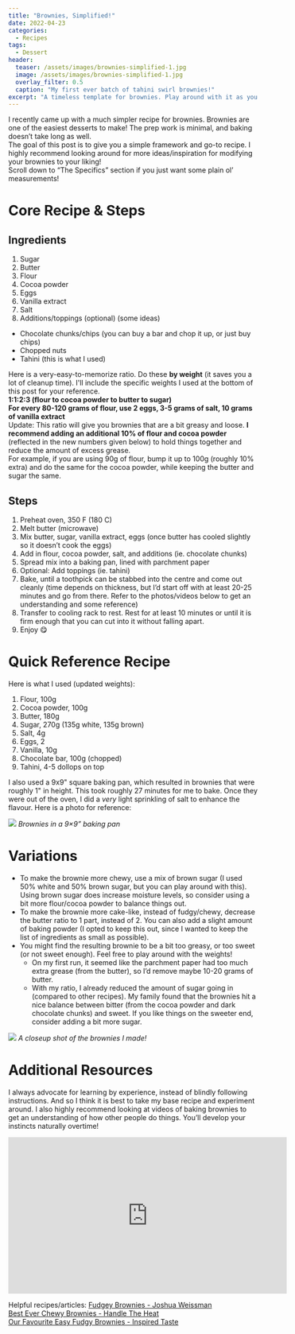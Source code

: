 ```yaml
---
title: "Brownies, Simplified!"
date: 2022-04-23
categories:
  - Recipes
tags:
  - Dessert
header:
  teaser: /assets/images/brownies-simplified-1.jpg
  image: /assets/images/brownies-simplified-1.jpg
  overlay_filter: 0.5
  caption: "My first ever batch of tahini swirl brownies!"
excerpt: "A timeless template for brownies. Play around with it as you please!"
---
```


I recently came up with a much simpler recipe for brownies. Brownies are one of the easiest desserts to make! The prep work is minimal, and baking doesn’t take long as well.  
The goal of this post is to give you a simple framework and go-to recipe. I highly recommend looking around for more ideas/inspiration for modifying your brownies to your liking!  
Scroll down to “The Specifics” section if you just want some plain ol’ measurements!

# Core Recipe & Steps

## Ingredients

1. Sugar
2. Butter
3. Flour
4. Cocoa powder
5. Eggs
6. Vanilla extract
7. Salt
8. Additions/toppings (optional) (some ideas)

- Chocolate chunks/chips (you can buy a bar and chop it up, or just buy chips)
- Chopped nuts
- Tahini (this is what I used)

Here is a very-easy-to-memorize ratio. Do these **by weight** (it saves you a lot of cleanup time). I'll include the specific weights I used at the bottom of this post for your reference.  
**1:1:2:3 (flour to cocoa powder to butter to sugar)**  
**For every 80-120 grams of flour, use 2 eggs, 3-5 grams of salt, 10 grams of vanilla extract**  
Update: This ratio will give you brownies that are a bit greasy and loose. **I recommend adding an additional 10% of flour and cocoa powder** (reflected in the new numbers given below) to hold things together and reduce the amount of excess grease.  
For example, if you are using 90g of flour, bump it up to 100g (roughly 10% extra) and do the same for the cocoa powder, while keeping the butter and sugar the same.

## Steps

1. Preheat oven, 350 F (180 C)
2. Melt butter (microwave)
3. Mix butter, sugar, vanilla extract, eggs (once butter has cooled slightly so it doesn’t cook the eggs)
4. Add in flour, cocoa powder, salt, and additions (ie. chocolate chunks)
5. Spread mix into a baking pan, lined with parchment paper
6. Optional: Add toppings (ie. tahini)
7. Bake, until a toothpick can be stabbed into the centre and come out cleanly (time depends on thickness, but I’d start off with at least 20-25 minutes and go from there. Refer to the photos/videos below to get an understanding and some reference)
8. Transfer to cooling rack to rest. Rest for at least 10 minutes or until it is firm enough that you can cut into it without falling apart.
9. Enjoy 😋

# Quick Reference Recipe

Here is what I used (updated weights):

1. Flour, 100g
2. Cocoa powder, 100g
3. Butter, 180g
4. Sugar, 270g (135g white, 135g brown)
5. Salt, 4g
6. Eggs, 2
7. Vanilla, 10g
8. Chocolate bar, 100g (chopped)
9. Tahini, 4-5 dollops on top

I also used a 9x9" square baking pan, which resulted in brownies that were roughly 1" in height. This took roughly 27 minutes for me to bake. Once they were out of the oven, I did a _very_ light sprinkling of salt to enhance the flavour. Here is a photo for reference:

![](/assets/images/brownies-simplified-2.jpg)
_Brownies in a 9×9” baking pan_

# Variations

- To make the brownie more chewy, use a mix of brown sugar (I used 50% white and 50% brown sugar, but you can play around with this). Using brown sugar does increase moisture levels, so consider using a bit more flour/cocoa powder to balance things out.
- To make the brownie more cake-like, instead of fudgy/chewy, decrease the butter ratio to 1 part, instead of 2. You can also add a slight amount of baking powder (I opted to keep this out, since I wanted to keep the list of ingredients as small as possible).
- You might find the resulting brownie to be a bit too greasy, or too sweet (or not sweet enough). Feel free to play around with the weights!
  - On my first run, it seemed like the parchment paper had too much extra grease (from the butter), so I’d remove maybe 10-20 grams of butter.
  - With my ratio, I already reduced the amount of sugar going in (compared to other recipes). My family found that the brownies hit a nice balance between bitter (from the cocoa powder and dark chocolate chunks) and sweet. If you like things on the sweeter end, consider adding a bit more sugar.

![](/assets/images/brownies-simplified-3.jpg)
_A closeup shot of the brownies I made!_

# Additional Resources

I always advocate for learning by experience, instead of blindly following instructions. And so I think it is best to take my base recipe and experiment around. I also highly recommend looking at videos of baking brownies to get an understanding of how other people do things. You’ll develop your instincts naturally overtime!

<iframe width="560" height="315" src="https://www.youtube.com/embed/fkHoIrI-2lg" title="YouTube video player" frameborder="0" allow="accelerometer; autoplay; clipboard-write; encrypted-media; gyroscope; picture-in-picture; web-share" allowfullscreen></iframe>

Helpful recipes/articles:
[Fudgey Brownies - Joshua Weissman](https://www.joshuaweissman.com/post/fudgey-brownies)  
[Best Ever Chewy Brownies - Handle The Heat](https://handletheheat.com/chewy-brownies/)  
[Our Favourite Easy Fudgy Brownies - Inspired Taste](https://www.inspiredtaste.net/24412/cocoa-brownies-recipe/)
